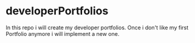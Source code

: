# developerPortfolios
In this repo i will create my developer portfolios. Once i don't like my first Portfolio anymore i will implement a new one.
